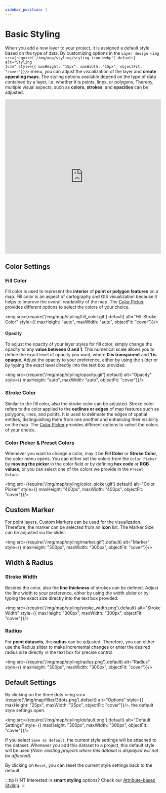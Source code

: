 ```yaml
---
sidebar_position: 1
---
```


# Basic Styling

When you add a new layer to your project, it is assigned a default style based on the type of data. By customizing options in the <code>Layer design <img src={require('/img/map/styling/styling_icon.webp').default} alt="Styling Icon" style={{ maxHeight: "15px", maxWidth: "15px", objectFit: "cover"}}/></code> menu, you can adjust the visualization of the layer and **create appealing maps**. The styling options available depend on the type of data contained by a layer, i.e. whether it is points, lines, or polygons. Thereby, multiple visual aspects, such as **colors**, **strokes**, and **opacities** can be adjusted.

<iframe width="100%" height="500" src="https://youtu.be/j8QKpedtauU" title="YouTube video player" frameborder="0" allow="accelerometer; autoplay; clipboard-write; encrypted-media; gyroscope; picture-in-picture; web-share" referrerpolicy="strict-origin-when-cross-origin" allowfullscreen></iframe> 


## Color Settings

### Fill Color

Fill color is used to represent the **interior** of **point or polygon features** on a map. Fill color is an aspect of cartography and GIS visualization because it helps to improve the overall readability of the map. The [Color Picker](#color-picker--preset-colors) provides different options to select the colors of your choice.

<div style={{ display: 'flex', flexDirection: 'column', alignItems: 'center'}}>

  <img src={require('/img/map/styling/fill_color.gif').default} alt="Fill-Stroke Color" style={{ maxHeight: "auto", maxWidth: "auto", objectFit: "cover"}}/>

</div> 

#### Opacity

To adjust the opacity of your layer styles for fill color, simply change the opacity to any **value between 0 and 1**. This numerical scale allows you to define the exact level of opacity you want, where **0 is transparent** and **1 is opaque**. Adjust the opacity to your preference, either by using the slider or by typing the exact level directly into the text box provided.

<div style={{ display: 'flex', flexDirection: 'column', alignItems: 'center'}}>

  <img src={require('/img/map/styling/opacity.gif').default} alt="Opacity" style={{ maxHeight: "auto", maxWidth: "auto", objectFit: "cover"}}/>

</div> 


### Stroke Color

Similar to the fill color, also the stroke color can be adjusted. Stroke color refers to the color applied to the **outlines or edges** of map features such as polygons, lines, and points. It is used to delineate the edges of spatial entities, distinguishing them from one another and enhancing their visibility on the map. The [Color Picker](#color-picker--preset-colors) provides different options to select the colors of your choice.


### Color Picker & Preset Colors

Whenever you want to change a color, may it be **Fill Color** or **Stroke Color**, the color menu opens. You can either set the colors from the <code>Color Picker</code> by **moving the picker** in the color field or by defining **hex code** or **RGB values**, or you can select one of the colors we provide in the <code>Preset Colors</code>.

<div style={{ display: 'flex', flexDirection: 'column', alignItems: 'center'}}>

  <img src={require('/img/map/styling/color_picker.gif').default} alt="Color Picker" style={{ maxHeight: "400px", maxWidth: "400px", objectFit: "cover"}}/>

</div> 


## Custom Marker

For point layers, Custom Markers can be used for the visualization. Therefore, the marker can be selected from an **icon** list. The Marker Size can be adjusted via the slider.

<div style={{ display: 'flex', flexDirection: 'column', alignItems: 'center'}}>

  <img src={require('/img/map/styling/marker.gif').default} alt="Marker" style={{ maxHeight: "300px", maxWidth: "300px", objectFit: "cover"}}/>

</div> 

## Width & Radius

### Stroke Width

Besides the color, also the **line thickness** of strokes can be defined. Adjust the line width to your preference, either by using the width slider or by typing the exact size directly into the text box provided.

<div style={{ display: 'flex', flexDirection: 'column', alignItems: 'center'}}>

  <img src={require('/img/map/styling/stroke_width.png').default} alt="Stroke Width" style={{ maxHeight: "300px", maxWidth: "300px", objectFit: "cover"}}/>

</div> 


### Radius

For **point datasets**, the **radius** can be adjusted. Therefore, you can either use the Radius slider to make incremental changes or enter the desired radius size directly in the text box for precise control.

<div style={{ display: 'flex', flexDirection: 'column', alignItems: 'center'}}>

  <img src={require('/img/map/styling/radius.png').default} alt="Radius" style={{ maxHeight: "300px", maxWidth: "300px", objectFit: "cover"}}/>

</div> 


## Default Settings 

By clicking on the three dots <img src={require('/img/map/filter/3dots.png').default} alt="Options" style={{ maxHeight: "25px", maxWidth: "25px", objectFit: "cover"}}/>, the default style settings open. 

<div style={{ display: 'flex', flexDirection: 'column', alignItems: 'center'}}>

  <img src={require('/img/map/styling/default.png').default} alt="Default Settings" style={{ maxHeight: "300px", maxWidth: "300px", objectFit: "cover"}}/>

</div> 

If you select <code>Save as default</code>, the current style settings will be attached to the dataset. Whenever you add this dataset to a project, this default style will be used (*Note: existing projects where this dataset is displayed will not be affected*). 

By clicking on <code>Reset</code>, you can reset the current style settings back to the default. 


:::tip HINT
Interested in **smart styling** options? Check our [Attribute-based Styling](../layer_style/attribute_based_styling).
:::